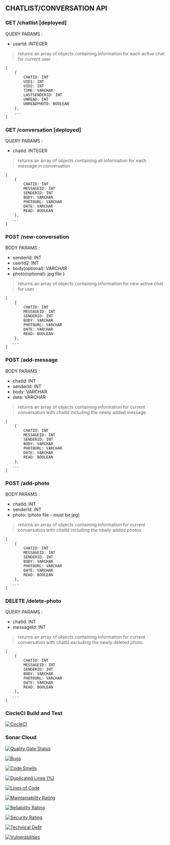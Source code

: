 ## CHATLIST/CONVERSATION API 

### GET /chatlist [deployed]  

QUERY PARAMS :
- userId: INTEGER
> returns an array of objects containing information for each active chat for current user
```
[
    {
        CHATID: INT
        UID1: INT
        UID2: INT
        TIME: VARCHAR
        LASTSENDERID: INT
        UNREAD: INT
        UNREADPHOTO: BOOLEAN
    },
    ...
]
```


### GET /conversation [deployed]

QUERY PARAMS : 
- chatId: INTEGER
> returns an array of objects containing all information for each message in conversation
```
[
    {
        CHATID: INT
        MESSAGEID: INT
        SENDERID: INT
        BODY: VARCHAR
        PHOTOURL: VARCHAR
        DATE: VARCHAR
        READ: BOOLEAN
    },
   ...
]
```

### POST /new-conversation

BODY PARAMS : 
- senderId: INT
- userId2: INT
- body(optional): VARCHAR
- photo(optional): jpg file }
> returns an array of objects containing information for new active chat for user
```
[
    {
        CHATID: INT
        MESSAGEID: INT
        SENDERID: INT
        BODY: VARCHAR
        PHOTOURL: VARCHAR
        DATE: VARCHAR
        READ: BOOLEAN
    },
   ...
]
```

### POST /add-message

BODY PARAMS : 
- chatId: INT
- senderId: INT
- body: VARCHAR
- date: VARCHAR
> returns an array of objects containing information for current conversation with chatId including the newly added message
```
[
    {
        CHATID: INT
        MESSAGEID: INT
        SENDERID: INT
        BODY: VARCHAR
        PHOTOURL: VARCHAR
        DATE: VARCHAR
        READ: BOOLEAN
    },
   ...
]
```

### POST /add-photo

BODY PARAMS :
- chatId: INT
- senderId: INT
- photo: (photo file - must be jpg) 
> returns an array of objects containing information for current conversation with chatId including the newly added photos
```
[
    {
        CHATID: INT
        MESSAGEID: INT
        SENDERID: INT
        BODY: VARCHAR
        PHOTOURL: VARCHAR
        DATE: VARCHAR
        READ: BOOLEAN
    },
   ...
]
```

### DELETE /delete-photo

QUERY PARAMS :
- chatId: INT
- messageId: INT
> returns an array of objects containing information for current conversation with chatId excluding the newly deleted photo
```
[
    {
        CHATID: INT
        MESSAGEID: INT
        SENDERID: INT
        BODY: VARCHAR
        PHOTOURL: VARCHAR
        DATE: VARCHAR
        READ: BOOLEAN
    },
   ...
]
```


### CircleCI Build and Test

[![CircleCI](https://circleci.com/gh/rpp29-boc-rebecca-purple/chat-service/tree/main.svg?style=svg)](https://circleci.com/gh/rpp29-boc-rebecca-purple/chat-service/tree/main)

### Sonar Cloud

[![Quality Gate Status](https://sonarcloud.io/api/project_badges/measure?project=rpp29-boc-rebecca-purple_chat-service&metric=alert_status)](https://sonarcloud.io/summary/new_code?id=rpp29-boc-rebecca-purple_chat-service)

[![Bugs](https://sonarcloud.io/api/project_badges/measure?project=rpp29-boc-rebecca-purple_chat-service&metric=bugs)](https://sonarcloud.io/summary/new_code?id=rpp29-boc-rebecca-purple_chat-service)

[![Code Smells](https://sonarcloud.io/api/project_badges/measure?project=rpp29-boc-rebecca-purple_chat-service&metric=code_smells)](https://sonarcloud.io/summary/new_code?id=rpp29-boc-rebecca-purple_chat-service)

[![Duplicated Lines (%)](https://sonarcloud.io/api/project_badges/measure?project=rpp29-boc-rebecca-purple_chat-service&metric=duplicated_lines_density)](https://sonarcloud.io/summary/new_code?id=rpp29-boc-rebecca-purple_chat-service)

[![Lines of Code](https://sonarcloud.io/api/project_badges/measure?project=rpp29-boc-rebecca-purple_chat-service&metric=ncloc)](https://sonarcloud.io/summary/new_code?id=rpp29-boc-rebecca-purple_chat-service)

[![Maintainability Rating](https://sonarcloud.io/api/project_badges/measure?project=rpp29-boc-rebecca-purple_chat-service&metric=sqale_rating)](https://sonarcloud.io/summary/new_code?id=rpp29-boc-rebecca-purple_chat-service)

[![Reliability Rating](https://sonarcloud.io/api/project_badges/measure?project=rpp29-boc-rebecca-purple_chat-service&metric=reliability_rating)](https://sonarcloud.io/summary/new_code?id=rpp29-boc-rebecca-purple_chat-service)

[![Security Rating](https://sonarcloud.io/api/project_badges/measure?project=rpp29-boc-rebecca-purple_chat-service&metric=security_rating)](https://sonarcloud.io/summary/new_code?id=rpp29-boc-rebecca-purple_chat-service)

[![Technical Debt](https://sonarcloud.io/api/project_badges/measure?project=rpp29-boc-rebecca-purple_chat-service&metric=sqale_index)](https://sonarcloud.io/summary/new_code?id=rpp29-boc-rebecca-purple_chat-service)

[![Vulnerabilities](https://sonarcloud.io/api/project_badges/measure?project=rpp29-boc-rebecca-purple_chat-service&metric=vulnerabilities)](https://sonarcloud.io/summary/new_code?id=rpp29-boc-rebecca-purple_chat-service)
